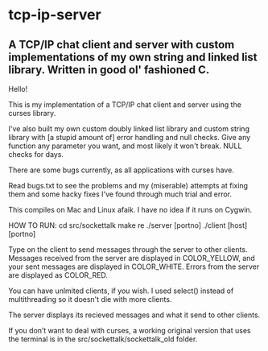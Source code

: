 # tcp-ip-server
A TCP/IP chat client and server with custom implementations of my own string and linked list library.
Written in good ol' fashioned C.
-------------
Hello!

This is my implementation of a TCP/IP chat client and server using the curses library.

I've also built my own custom doubly linked list library and custom string library with [a stupid amount of] error handling and null checks. 
Give any function any parameter you want, and most likely it won't break. NULL checks for days.

There are some bugs currently, as all applications with curses have. 

Read bugs.txt to see the problems and my (miserable) attempts at fixing them and some hacky fixes I've found through much trial and error.

This compiles on Mac and Linux afaik. I have no idea if it runs on Cygwin.

HOW TO RUN:
cd src/sockettalk
make re
./server [portno]
./client [host] [portno]

Type on the client to send messages through the server to other clients. Messages received from the server are displayed in COLOR_YELLOW, and your sent messages are displayed in COLOR_WHITE. Errors from the server are displayed as COLOR_RED.

You can have unlmited clients, if you wish. I used select() instead of multithreading so it doesn't die with more clients.

The server displays its recieved messages and what it send to other clients. 

If you don’t want to deal with curses, a working original version that uses the terminal is in the src/sockettalk/sockettalk_old folder.
